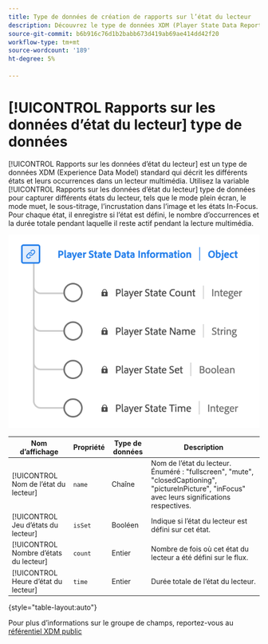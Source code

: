```yaml
---
title: Type de données de création de rapports sur l’état du lecteur
description: Découvrez le type de données XDM (Player State Data Reporting Experience Data Model).
source-git-commit: b6b916c76d1b2babb673d419ab69ae414dd42f20
workflow-type: tm+mt
source-wordcount: '189'
ht-degree: 5%

---
```


# [!UICONTROL Rapports sur les données d’état du lecteur] type de données

[!UICONTROL Rapports sur les données d’état du lecteur] est un type de données XDM (Experience Data Model) standard qui décrit les différents états et leurs occurrences dans un lecteur multimédia. Utilisez la variable [!UICONTROL Rapports sur les données d’état du lecteur] type de données pour capturer différents états du lecteur, tels que le mode plein écran, le mode muet, le sous-titrage, l’incrustation dans l’image et les états In-Focus. Pour chaque état, il enregistre si l’état est défini, le nombre d’occurrences et la durée totale pendant laquelle il reste actif pendant la lecture multimédia.

![Diagramme du type de données de rapport de données sur l’état du lecteur.](../images/data-types/player-state-data-information.png)

| Nom d’affichage | Propriété | Type de données | Description |
|-------------------|----------------|-----------|----------------------------------------------|
| [!UICONTROL Nom de l’état du lecteur] | `name` | Chaîne | Nom de l’état du lecteur. Énuméré : &quot;fullscreen&quot;, &quot;mute&quot;, &quot;closedCaptioning&quot;, &quot;pictureInPicture&quot;, &quot;inFocus&quot; avec leurs significations respectives. |
| [!UICONTROL Jeu d’états du lecteur] | `isSet` | Booléen | Indique si l’état du lecteur est défini sur cet état. |
| [!UICONTROL Nombre d’états du lecteur] | `count` | Entier | Nombre de fois où cet état du lecteur a été défini sur le flux. |
| [!UICONTROL Heure d’état du lecteur] | `time` | Entier | Durée totale de l’état du lecteur. |

{style="table-layout:auto"}

Pour plus d’informations sur le groupe de champs, reportez-vous au [référentiel XDM public](https://github.com/adobe/xdm/blob/master/components/datatypes/playerstatedata.schema.json)
